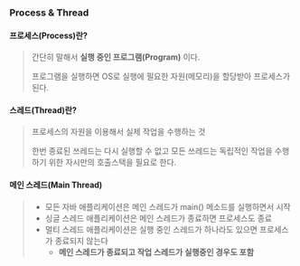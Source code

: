 ### Process & Thread

#### 프로세스(Process)란?

> 간단히 말해서  **실행 중인 프로그램(Program)** 이다.
>
> 프로그램을 실행하면 OS로 실행에 필요한 자원(메모리)을 할당받아 프로세스가 된다.



#### 스레드(Thread)란?

> 프로세스의 자원을 이용해서 실제 작업을 수행하는 것
>
> 한번 종료된 쓰레드는 다시 실행할 수 없고 모든 쓰레드는 독립적인 작업을 수행하기 위한 자시만의 호출스택을 필요로 한다.



#### 메인 스레드(Main Thread)

> - 모든 자바 애플리케이션은 메인 스레드가 main() 메소드를 실행하면서 시작
> - 싱글 스레드 애플리케이션은 메인 스레드가 종료하면 프로세스도 종료
> - 멀티 스레드 애플리케이션은 실행 중인 스레드가 하나라도 있으면 프로세스가 종료되지 않는다  
>   - **메인 스레드가 종료되고 작업 스레드가 실행중인 경우도 포함**











